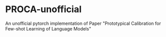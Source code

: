 # PROCA-unofficial
An unofficial pytorch implementation of Paper "Prototypical Calibration for Few-shot Learning of Language Models" 
